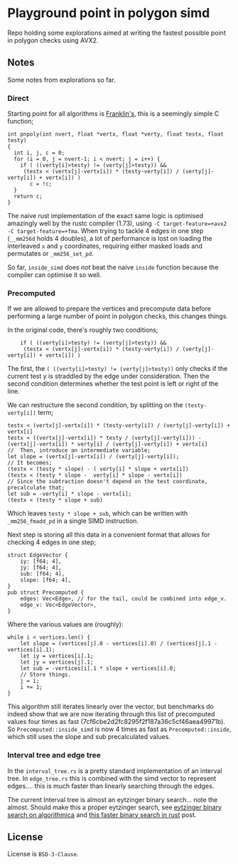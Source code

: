 # Playground point in polygon simd

Repo holding some explorations aimed at writing the fastest possible point in polygon checks using AVX2.

## Notes

Some notes from explorations so far.

### Direct
Starting point for all algorithms is [Franklin's](https://wrfranklin.org/Research/Short_Notes/pnpoly.html), this is a seemingly simple C function;

```
int pnpoly(int nvert, float *vertx, float *verty, float testx, float testy)
{
  int i, j, c = 0;
  for (i = 0, j = nvert-1; i < nvert; j = i++) {
    if ( ((verty[i]>testy) != (verty[j]>testy)) &&
     (testx < (vertx[j]-vertx[i]) * (testy-verty[i]) / (verty[j]-verty[i]) + vertx[i]) )
       c = !c;
  }
  return c;
}
```

The naive rust implementation of the exact same logic is optimised amazingly well by the rustc compiler (1.73), using `-C target-feature=+avx2 -C target-feature=+fma`. When trying to tackle 4 edges in one step (`__mm256d` holds 4 doubles), a lot of performance is lost on loading the interleaved `x` and `y` coordinates, requiring either masked loads and permutates or `_mm256_set_pd`.

So far, `inside_simd` does *not* beat the naive `inside` function because the compiler can optimise it so well.


### Precomputed

If we are allowed to prepare the vertices and precompute data before performing a large number of point in polygon checks, this changes things.

In the original code, there's roughly two conditions;
```
    if ( ((verty[i]>testy) != (verty[j]>testy)) &&
     (testx < (vertx[j]-vertx[i]) * (testy-verty[i]) / (verty[j]-verty[i]) + vertx[i]) )
```

The first, the `( ((verty[i]>testy) != (verty[j]>testy))` only checks if the current test y is straddled by the edge under consideration. Then the second condition determines whether the test point is left or right of the line.

We can restructure the second condition, by splitting on the `(testy-verty[i])` term;
```
testx < (vertx[j]-vertx[i]) * (testy-verty[i]) / (verty[j]-verty[i]) + vertx[i]
testx < ((vertx[j]-vertx[i]) * testy / (verty[j]-verty[i])) - (vertx[j]-vertx[i]) * verty[i] / (verty[j]-verty[i]) + vertx[i]
//  Then, introduce an intermediate variable;
let slope = (vertx[j]-vertx[i]) / (verty[j]-verty[i]);
// It becomes;
(testx < (testy * slope) - ( verty[i] * slope + vertx[i])
(testx < (testy * slope -  verty[i] * slope - vertx[i])
// Since the subtraction doesn't depend on the test coordinate, precalculate that;
let sub = -verty[i] * slope - vertx[i];
(testx < (testy * slope + sub)
```

Which leaves `testy * slope + sub`, which can be written with `_mm256_fmadd_pd` in a single SIMD instruction.

Next step is storing all this data in a convenient format that allows for checking 4 edges in one step;
```
struct EdgeVector {
    iy: [f64; 4],
    jy: [f64; 4],
    sub: [f64; 4],
    slope: [f64; 4],
}
pub struct Precomputed {
    edges: Vec<Edge>, // for the tail, could be combined into edge_v.
    edge_v: Vec<EdgeVector>,
}
```

Where the various values are (roughly):
```
while i < vertices.len() {
    let slope = (vertices[j].0 - vertices[i].0) / (vertices[j].1 - vertices[i].1);
    let iy = vertices[i].1;
    let jy = vertices[j].1;
    let sub = -vertices[i].1 * slope + vertices[i].0;
    // Store things.
    j = i;
    i += 1;
}
```

This algorithm still iterates linearly over the vector, but benchmarks do indeed show that we are now iterating through this list of precomputed values four times as fast (7cf6cbe2d2fc8295f2f187a36c5cf46aea49971b). So `Precomputed::inside_simd` is now 4 times as fast as `Precomputed::inside`, which still uses the slope and sub precalculated values.

### Interval tree and edge tree

In the `interval_tree.rs` is a pretty standard implementation of an interval tree. In `edge_tree.rs` this is combined with the simd vector to represent edges.... this is much faster than linearly searching through the edges. 

The current Interval tree is almost an eytzinger binary search... note the almost. Should make this a proper eytzinger search, see [eytzinger binary search on algorithmica](https://algorithmica.org/en/eytzinger) and [this faster binary search in rust](https://www.bazhenov.me/posts/faster-binary-search-in-rust/) post.

## License
License is `BSD-3-Clause`.